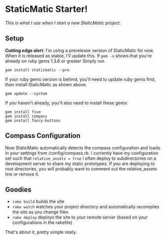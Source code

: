 # StaticMatic Starter!
*This is what I use when I start a new StaticMatic project.*

## Setup
**Cutting edge alert**: I'm using a prerelease version of StaticMatic for now. When it is released as stable, I'll update this.
If <code>gem -v</code> shows that you're already on ruby gems 1.3.6 or greater Simply run

    gem install staticmatic --pre

If your ruby gems version is behind, you'll need to update ruby gems first, then install StaticMatic as shown above.

    gem update --system

If you haven't already, you'll also need to install these gems:

    gem install fssm
    gem install compass
    gem install fancy-buttons

## Compass Configuration

Now StaticMatic automatically detects the compass configuration and loads in your settings from /config/compass.rb. I currently have my
configuration set such that <code>relative_assets = true</code> I often deploy to subdirectories on a development server to share my static prototypes.
If you are deploying to root directories, you will probably want to comment out the relative_assets line or remove it.

## Goodies
- <code>rake build</code> builds the site
- <code>rake watch</code> watches your project directory and automatically recompiles the site as you change files
- <code>rake deploy</code> deploys the site to your remote server (based on your configurations in the rakefile)

That's about it, pretty simple really.